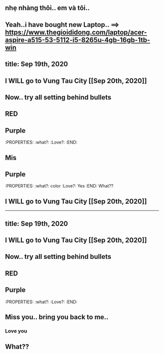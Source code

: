 ## nhẹ nhàng thôi.. em và tôi..
## Yeah..i have bought new Laptop.. ==> https://www.thegioididong.com/laptop/acer-aspire-a515-53-5112-i5-8265u-4gb-16gb-1tb-win
title: Sep 19th, 2020
---

## I WILL go to Vung Tau City [[Sep 20th, 2020]]
## Now.. try all setting behind bullets
## RED
## Purple
:PROPERTIES:
:what?:
:Love?: 
:END:
## Mis
## Purple
:PROPERTIES:
:what?: color
:Love?: Yes
:END:
 What??
##
## I WILL go to Vung Tau City [[Sep 20th, 2020]]
---
title: Sep 19th, 2020
---

## I WILL go to Vung Tau City [[Sep 20th, 2020]]
## Now.. try all setting behind bullets
## RED
## Purple
:PROPERTIES:
:what?:
:Love?: 
:END:
## Miss you.. bring you back to me..
### Love you
## What??
